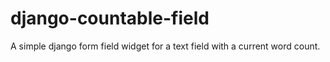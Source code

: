 # django-countable-field
A simple django form field widget for a text field with a current word count.
